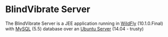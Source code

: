 # BlindVibrate Server
The BlindVibrate Server is a JEE application running in [WildFly](http://wildfly.org/) (10.1.0.Final) with [MySQL](https://www.mysql.com/) (5.5) database over an [Ubuntu Server](https://www.ubuntu.com/server) (14.04 - trusty)
